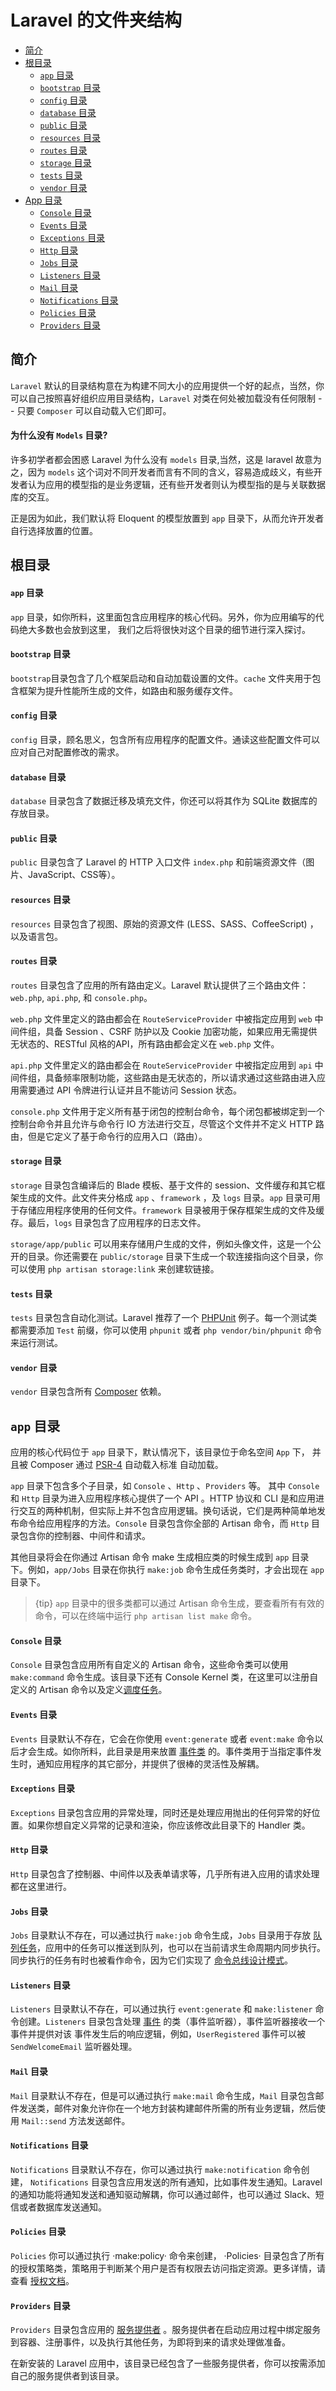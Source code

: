 # Laravel 的文件夹结构

- [简介](#introduction)
- [ 根目录](#the-root-directory)
    - [ `app` 目录](#the-root-app-directory)
    - [ `bootstrap` 目录](#the-bootstrap-directory)
    - [ `config` 目录](#the-config-directory)
    - [ `database` 目录](#the-database-directory)
    - [ `public` 目录](#the-public-directory)
    - [ `resources` 目录](#the-resources-directory)
    - [ `routes` 目录](#the-routes-directory)
    - [ `storage` 目录](#the-storage-directory)
    - [ `tests` 目录](#the-tests-directory)
    - [ `vendor` 目录](#the-vendor-directory)
- [ App 目录](#the-app-directory)
    - [ `Console` 目录](#the-console-directory)
    - [ `Events` 目录](#the-events-directory)
    - [ `Exceptions` 目录](#the-exceptions-directory)
    - [ `Http` 目录](#the-http-directory)
    - [ `Jobs` 目录](#the-jobs-directory)
    - [ `Listeners` 目录](#the-listeners-directory)
    - [ `Mail` 目录](#the-mail-directory)
    - [ `Notifications` 目录](#the-notifications-directory)
    - [ `Policies` 目录](#the-policies-directory)
    - [ `Providers` 目录](#the-providers-directory)

<a name="introduction"></a>
## 简介

`Laravel` 默认的目录结构意在为构建不同大小的应用提供一个好的起点，当然，你可以自己按照喜好组织应用目录结构，`Laravel` 对类在何处被加载没有任何限制 -- 只要 `Composer` 可以自动载入它们即可。

#### 为什么没有 `Models` 目录?

许多初学者都会困惑 Laravel 为什么没有 `models` 目录,当然，这是 laravel 故意为之，因为 `models` 这个词对不同开发者而言有不同的含义，容易造成歧义，有些开发者认为应用的模型指的是业务逻辑，还有些开发者则认为模型指的是与关联数据库的交互。

正是因为如此，我们默认将 Eloquent 的模型放置到 `app` 目录下，从而允许开发者自行选择放置的位置。

<a name="the-root-directory"></a>
## 根目录

<a name="the-root-app-directory"></a>
#### `app` 目录

 `app` 目录，如你所料，这里面包含应用程序的核心代码。另外，你为应用编写的代码绝大多数也会放到这里，   我们之后将很快对这个目录的细节进行深入探讨。

<a name="the-bootstrap-directory"></a>
#### `bootstrap` 目录

 `bootstrap`目录包含了几个框架启动和自动加载设置的文件。`cache` 文件夹用于包含框架为提升性能所生成的文件，如路由和服务缓存文件。

<a name="the-config-directory"></a>
#### `config` 目录

 `config` 目录，顾名思义，包含所有应用程序的配置文件。通读这些配置文件可以应对自己对配置修改的需求。

<a name="the-database-directory"></a>
#### `database` 目录

 `database` 目录包含了数据迁移及填充文件，你还可以将其作为 SQLite 数据库的存放目录。

<a name="the-public-directory"></a>
#### `public` 目录

 `public` 目录包含了 Laravel 的 HTTP 入口文件 `index.php` 和前端资源文件（图片、JavaScript、CSS等）。
 
 <a name="the-resources-directory"></a>
#### `resources` 目录

 `resources` 目录包含了视图、原始的资源文件 (LESS、SASS、CoffeeScript) ，以及语言包。
 
<a name="the-routes-directory"></a>
#### `routes` 目录

 `routes` 目录包含了应用的所有路由定义。Laravel 默认提供了三个路由文件：`web.php`, `api.php`, 和 `console.php`。

 `web.php` 文件里定义的路由都会在 `RouteServiceProvider` 中被指定应用到 `web` 中间件组，具备 Session 、CSRF 防护以及 Cookie 加密功能，如果应用无需提供无状态的、RESTful 风格的API，所有路由都会定义在 `web.php` 文件。
 
 `api.php` 文件里定义的路由都会在 `RouteServiceProvider` 中被指定应用到 `api` 中间件组，具备频率限制功能，这些路由是无状态的，所以请求通过这些路由进入应用需要通过 API 令牌进行认证并且不能访问 Session 状态。


 `console.php` 文件用于定义所有基于闭包的控制台命令，每个闭包都被绑定到一个控制台命令并且允许与命令行 IO 方法进行交互，尽管这个文件并不定义 HTTP 路由，但是它定义了基于命令行的应用入口（路由）。

<a name="the-storage-directory"></a>
#### `storage` 目录

 `storage` 目录包含编译后的 Blade 模板、基于文件的 session、文件缓存和其它框架生成的文件。此文件夹分格成 `app` 、`framework` ，及 `logs` 目录。`app` 目录可用于存储应用程序使用的任何文件。`framework` 目录被用于保存框架生成的文件及缓存。最后，`logs` 目录包含了应用程序的日志文件。
 
 `storage/app/public` 可以用来存储用户生成的文件，例如头像文件，这是一个公开的目录。你还需要在 `public/storage` 目录下生成一个软连接指向这个目录，你可以使用 `php artisan storage:link` 来创建软链接。

<a name="the-tests-directory"></a>
#### `tests` 目录

 `tests` 目录包含自动化测试。Laravel 推荐了一个 [PHPUnit](https://phpunit.de/) 例子。每一个测试类都需要添加 `Test` 前缀，你可以使用 `phpunit` 或者 `php vendor/bin/phpunit` 命令来运行测试。

<a name="the-vendor-directory"></a>
#### `vendor` 目录

 `vendor` 目录包含所有 [Composer](https://getcomposer.org) 依赖。
 
 
<a name="the-app-directory"></a>
## `app` 目录

应用的核心代码位于 `app` 目录下，默认情况下，该目录位于命名空间 `App` 下， 并且被 Composer 通过 [PSR-4](http://www.php-fig.org/psr/psr-4/) 自动载入标准 自动加载。

 `app` 目录下包含多个子目录，如 `Console` 、`Http` 、`Providers` 等。
 其中 `Console` 和 `Http` 目录为进入应用程序核心提供了一个 API 。HTTP 协议和 CLI 是和应用进行交互的两种机制，但实际上并不包含应用逻辑。换句话说，它们是两种简单地发布命令给应用程序的方法。`Console` 目录包含你全部的 Artisan 命令，而 `Http` 目录包含你的控制器、中间件和请求。
 
 其他目录将会在你通过 Artisan 命令 make 生成相应类的时候生成到 `app` 目录下。例如，`app/Jobs` 目录在你执行 `make:job` 命令生成任务类时，才会出现在 `app` 目录下。

> {tip} `app` 目录中的很多类都可以通过 Artisan 命令生成，要查看所有有效的命令，可以在终端中运行 `php artisan list make` 命令。

<a name="the-console-directory"></a>
#### `Console` 目录

 `Console` 目录包含应用所有自定义的 Artisan 命令，这些命令类可以使用 `make:command` 命令生成。该目录下还有 Console Kernel 类，在这里可以注册自定义的 Artisan 命令以及定义[调度任务](/docs/{{version}}/scheduling)。

<a name="the-events-directory"></a>
#### `Events` 目录

 `Events` 目录默认不存在，它会在你使用 `event:generate` 或者 `event:make` 命令以后才会生成。如你所料，此目录是用来放置 [事件类](/docs/{{version}}/events) 的。事件类用于当指定事件发生时，通知应用程序的其它部分，并提供了很棒的灵活性及解耦。

<a name="the-exceptions-directory"></a>
#### `Exceptions` 目录

 `Exceptions` 目录包含应用的异常处理，同时还是处理应用抛出的任何异常的好位置。如果你想自定义异常的记录和渲染，你应该修改此目录下的 Handler 类。

<a name="the-http-directory"></a>
#### `Http` 目录
 `Http` 目录包含了控制器、中间件以及表单请求等，几乎所有进入应用的请求处理都在这里进行。

<a name="the-jobs-directory"></a>
#### `Jobs` 目录

 `Jobs` 目录默认不存在，可以通过执行 `make:job` 命令生成，`Jobs` 目录用于存放 [队列任务](/docs/{{version}}/queues)，应用中的任务可以推送到队列，也可以在当前请求生命周期内同步执行。同步执行的任务有时也被看作命令，因为它们实现了 [命令总线设计模式](https://en.wikipedia.org/wiki/Command_pattern)。

<a name="the-listeners-directory"></a>
#### `Listeners` 目录

 `Listeners` 目录默认不存在，可以通过执行 `event:generate` 和 `make:listener` 命令创建。`Listeners` 目录包含处理 [事件](/docs/{{version}}/events) 的类（事件监听器），事件监听器接收一个事件并提供对该 事件发生后的响应逻辑，例如，`UserRegistered` 事件可以被 `SendWelcomeEmail` 监听器处理。

<a name="the-mail-directory"></a>
#### `Mail` 目录

`Mail` 目录默认不存在，但是可以通过执行 `make:mail` 命令生成，`Mail` 目录包含邮件发送类，邮件对象允许你在一个地方封装构建邮件所需的所有业务逻辑，然后使用 `Mail::send` 方法发送邮件。

<a name="the-notifications-directory"></a>
#### `Notifications` 目录

 `Notifications` 目录默认不存在，你可以通过执行 `make:notification` 命令创建， `Notifications` 目录包含应用发送的所有通知，比如事件发生通知。Laravel 的通知功能将通知发送和通知驱动解耦，你可以通过邮件，也可以通过 Slack、短信或者数据库发送通知。

<a name="the-policies-directory"></a>
#### `Policies` 目录

 `Policies` 你可以通过执行 ·make:policy· 命令来创建， ·Policies· 目录包含了所有的授权策略类，策略用于判断某个用户是否有权限去访问指定资源。更多详情，请查看 [授权文档](/docs/{{version}}/authorization)。

<a name="the-providers-directory"></a>
#### `Providers` 目录

 `Providers` 目录包含应用的 [服务提供者](/docs/{{version}}/providers) 。服务提供者在启动应用过程中绑定服务到容器、注册事件，以及执行其他任务，为即将到来的请求处理做准备。
 
 在新安装的 Laravel 应用中，该目录已经包含了一些服务提供者，你可以按需添加自己的服务提供者到该目录。
